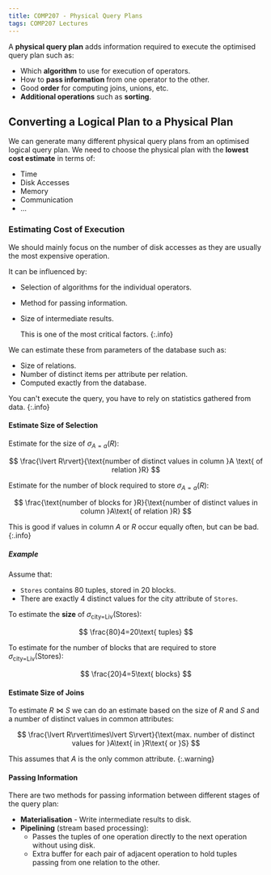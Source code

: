 ```yaml
---
title: COMP207 - Physical Query Plans
tags: COMP207 Lectures
---
```

A **physical query plan** adds information required to execute the optimised query plan such as:

* Which **algorithm** to use for execution of operators.
* How to **pass information** from one operator to the other.
* Good **order** for computing joins, unions, etc.
* **Additional operations** such as **sorting**.

## Converting a Logical Plan to a Physical Plan
We can generate many different physical query plans from an optimised logical query plan. We need to choose the physical plan with the **lowest cost estimate** in terms of:

* Time
* Disk Accesses
* Memory
* Communication
* ...

### Estimating Cost of Execution
We should mainly focus on the number of disk accesses as they are usually the most expensive operation.

It can be influenced by:

* Selection of algorithms for the individual operators.
* Method for passing information.
* Size of intermediate results.
	
	This is one of the most critical factors.
	{:.info}

We can estimate these from parameters of the database such as:

* Size of relations.
* Number of distinct items per attribute per relation.
* Computed exactly from the database. 

You can't execute the query, you have to rely on statistics gathered from data.
{:.info}

#### Estimate Size of Selection

Estimate for the size of $\sigma_{A=a}(R)$:

$$
\frac{\lvert R\rvert}{\text{number of distinct values in column }A \text{ of relation }R}
$$

Estimate for the number of block required to store $\sigma_{A=a}(R)$:

$$
\frac{\text{number of blocks for }R}{\text{number of distinct values in column }A\text{ of relation }R}
$$

This is good if values in column $A$ or $R$ occur equally often, but can be bad.
{:.info}

##### Example
Assume that:

* `Stores` contains 80 tuples, stored in 20 blocks.
* There are exactly 4 distinct values for the city attribute of `Stores`.

To estimate the **size** of $\sigma_\text{city=Liv}(\text{Stores})$:

$$
\frac{80}4=20\text{ tuples}
$$

To estimate for the number of blocks that are required to store $\sigma_\text{city=Liv}(\text{Stores})$:

$$
\frac{20}4=5\text{ blocks}
$$

#### Estimate Size of Joins
To estimate $R\bowtie S$ we can do an estimate based on the size of $R$ and $S$ and a number of distinct values in common attributes:

$$
\frac{\lvert R\rvert\times\lvert S\rvert}{\text{max. number of distinct values for }A\text{ in }R\text{ or }S}
$$

This assumes that $A$ is the only common attribute.
{:.warning}

#### Passing Information
There are two methods for passing information between different stages of the query plan:

* **Materialisation** - Write intermediate results to disk.
* **Pipelining** (stream based processing):
	* Passes the tuples of one operation directly to the next operation without using disk.
	* Extra buffer for each pair of adjacent operation to hold tuples passing from one relation to the other.	